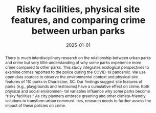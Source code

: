 ---
# Documentation: https://sourcethemes.com/academic/docs/managing-content/

title: Risky facilities, physical site features, and comparing crime between urban parks
summary: ''
authors:
- M. Dylan Spencer
- Cory Schnell
tags: []
categories: []
date: '2025-01-01'
lastmod: 2020-09-28T23:51:23+02:00
featured: true
draft: false

# Featured image
# To use, add an image named `featured.jpg/png` to your page's folder.
# Focal points: Smart, Center, TopLeft, Top, TopRight, Left, Right, BottomLeft, Bottom, BottomRight.
image:
  caption: ''
  focal_point: ''
  preview_only: false

# Projects (optional).
#   Associate this post with one or more of your projects.
#   Simply enter your project's folder or file name without extension.
#   E.g. `projects = ["internal-project"]` references `content/project/deep-learning/index.md`.
#   Otherwise, set `projects = []`.
projects: []
publishDate: '2025-01-01T21:51:22.316630Z'
publication_types:
- 2
abstract: There is much interdisciplinary research on the relationship between urban parks and crime but very little understanding of why some parks experience more crime compared to other parks. This study integrates ecological perspectives to examine crimes reported to the police during the COVID-19 pandemic. We use open data sources to observe the environmental context and physical site features of 110 parks in Charleston, SC. Our findings suggest site features of parks (e.g., playgrounds and restrooms) have a cumulative effect on crime. Both physical and social environmen- tal variables influence why some parks become “risky facilities.” As city planners embrace greening and other climate-friendly solutions to transform urban communi- ties, research needs to further assess the impact of these policies on crime.
publication: '*Security Journal*'
url_pdf: https://link.springer.com/article/10.1057/s41284-024-00453-1
doi: https://doi.org/10.1057/s41284-024-00453-1
---